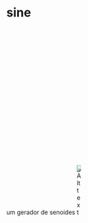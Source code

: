 # sine
um gerador de senoides <img
  src="/files/icon.ico"
  alt="Alt text"
  title="Optional title"
  style="display: inline-block; margin: 320 auto; max-width: 10px">
